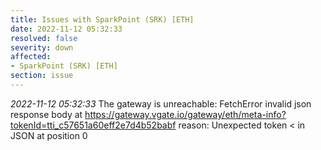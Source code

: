 ```yaml
---
title: Issues with SparkPoint (SRK) [ETH]
date: 2022-11-12 05:32:33
resolved: false
severity: down
affected:
- SparkPoint (SRK) [ETH]
section: issue
---
```


*2022-11-12 05:32:33* The gateway is unreachable: FetchError invalid json response body at https://gateway.vgate.io/gateway/eth/meta-info?tokenId=tti_c57651a60eff2e7d4b52babf reason: Unexpected token < in JSON at position 0